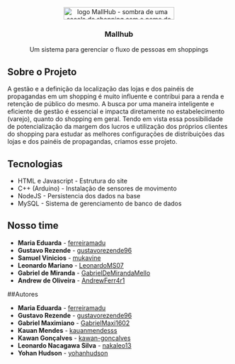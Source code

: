 <p align="center">
    <img 
      src="https://i.imgur.com/ikHKK54.png"
      alt="logo MallHub - sombra de uma sacola de shopping com o nome do projeto Mallhub" 
      width="250" 
      height="28.06"
    />
</p>

<h3 align="center">Mallhub</h3>
<p align="center">Um sistema para gerenciar o fluxo de pessoas em shoppings</p>


## Sobre o Projeto

A gestão e a definição da localização das lojas e dos painéis de propagandas em um shopping é muito influente e contribui para a renda e retenção de público do mesmo. A busca por uma maneira inteligente e eficiente de gestão é essencial e impacta diretamente no estabelecimento (varejo), quanto do shopping em geral. Tendo em vista essa possibilidade de potencialização da margem dos lucros e utilização dos próprios clientes do shopping para estudar as melhores configurações de distribuições das lojas e dos painéis de propagandas, criamos esse projeto.

## Tecnologias
- HTML e Javascript - Estrutura do site
- C++ (Arduino) - Instalação de sensores de movimento
- NodeJS - Persistencia dos dados na base
- MySQL - Sistema de gerenciamento de banco de dados




## Nosso time
- **Maria Eduarda** - [ferreiramadu](https://github.com/ferreiramadu)
- **Gustavo Rezende** - [gustavorezende96](https://github.com/gustavorezende96)
- **Samuel Vinicios** - [mukavine](https://github.com/mukavine)
- **Leonardo Mariano** - [LeonardoMS07](https://github.com/LeonardoMS07)
- **Gabriel de Miranda** - [GabrielDeMirandaMello](https://github.com/GabrielDeMirandaMello)
- **Andrew de Oliveira** - [AndrewFerr4r1](https://github.com/AndrewFerr4r1)


##Autores
- **Maria Eduarda** - [ferreiramadu](https://github.com/ferreiramadu)
- **Gustavo Rezende** - [gustavorezende96](https://github.com/gustavorezende96)
- **Gabriel Maximiano** - [GabrielMaxi1602](https://github.com/GabrielMaxi1602)
- **Kauan Mendes** - [kauanmendesss](https://github.com/kauanmendesss)
- **Kawan Gonçalves** - [kawan-goncalves](https://github.com/kawan-goncalves)
- **Leonardo Nacagawa Silva** - [nakaleo13](https://github.com/nakaleo13)
- **Yohan Hudson** - [yohanhudson](https://github.com/yohanhudson)
